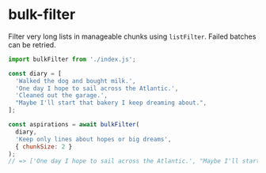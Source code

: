 # bulk-filter

Filter very long lists in manageable chunks using `listFilter`. Failed batches can be retried.

```javascript
import bulkFilter from './index.js';

const diary = [
  'Walked the dog and bought milk.',
  'One day I hope to sail across the Atlantic.',
  'Cleaned out the garage.',
  "Maybe I'll start that bakery I keep dreaming about.",
];

const aspirations = await bulkFilter(
  diary,
  'Keep only lines about hopes or big dreams',
  { chunkSize: 2 }
);
// => ['One day I hope to sail across the Atlantic.', "Maybe I'll start that bakery I keep dreaming about."]
```
